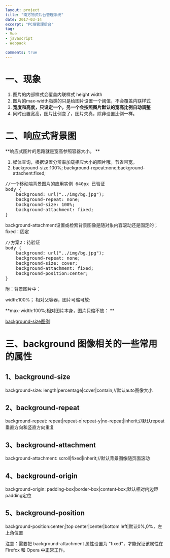 ```yaml
---
layout: project
title: "南方物资后台管理系统"
date: 2017-03-14
excerpt: "PC端管理后台"
tag:
- Vue
- javascript
- Webpack

comments: true
---
```


# 一、现象
1. 图片的内部样式会覆盖内联样式 height width
2. 图片的max-width脂类的只是给图片设置一个阈值，不会覆盖内联样式
3. **宽度和高度，只设定一个，另一个会按照图片默认的宽高比例自动调整**
4. 同时设置宽高，图片比例变了，图片失真，除非设置比例一样。

# 二、响应式背景图

**响应式图片的思路就是宽高参照容器大小。 **

1. 媒体查询，根据设置分辨率加载相应大小的图片哦。节省带宽。   
2. background-size:100%; background-repeat:none;background-attachent:fixed;

<pre>
//一个移动端背景图片的应用实例 640px 已验证
body {
    background: url("../img/bg.jpg");
	background-repeat: none;
	background-size: 100%;
    background-attachment: fixed;
}
</pre>
background-attachment设置或检索背景图像是随对象内容滚动还是固定的；
fixed：固定

<pre>
//方案2：待验证
body {
    background: url("../img/bg.jpg");
	background-repeat: none;
	background-size: cover;
    background-attachment: fixed;
	background-position:center;
}
</pre>

附：背景图片中：

width:100%； 相对父容器，图片可缩可放:  

**max-width:100%;相对图片本身，图片只缩不放： **

[background-size图例](http://www.w3school.com.cn/tiy/c.asp?f=css_background-size&p=7)


# 三、background 图像相关的一些常用的属性

## 1、background-size
background-size: length|percentage|cover|contain;//默认auto图像大小

## 2、background-repeat
background-repeat: repeat|repeat-x|repeat-y|no-repeat|inherit;//默认repeat垂直方向和竖直方向重复

## 3、background-attachment
background-attachment: scroll|fixed|inherit;//默认背景图像随页面滚动
## 4、background-origin
background-origin: padding-box|border-box|content-box;默认相对内边距padding定位
## 5、background-position
background-position:center;|top center|center|bottom left|默认0%,0%，左上角位置

注意：需要把 background-attachment 属性设置为 "fixed"，才能保证该属性在 Firefox 和 Opera 中正常工作。